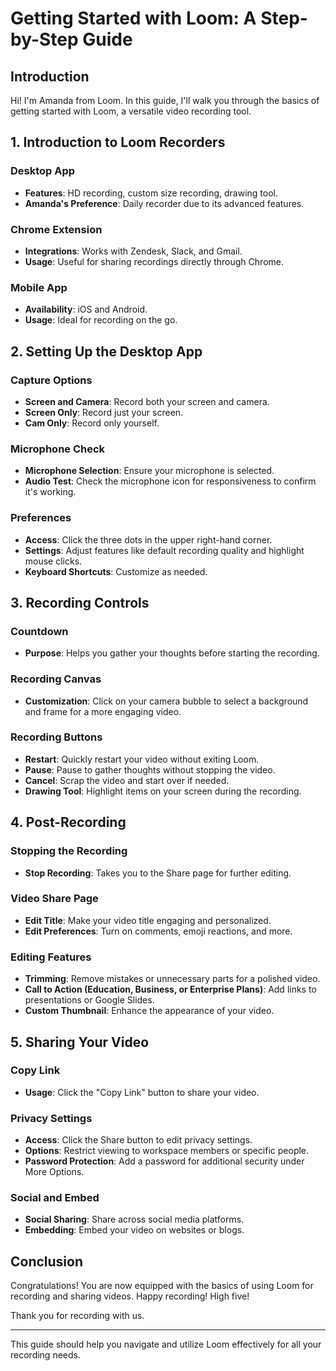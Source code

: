 # Getting Started with Loom: A Step-by-Step Guide

## Introduction
Hi! I'm Amanda from Loom. In this guide, I'll walk you through the basics of getting started with Loom, a versatile video recording tool.

## 1. Introduction to Loom Recorders
### Desktop App
- **Features**: HD recording, custom size recording, drawing tool.
- **Amanda's Preference**: Daily recorder due to its advanced features.

### Chrome Extension
- **Integrations**: Works with Zendesk, Slack, and Gmail.
- **Usage**: Useful for sharing recordings directly through Chrome.

### Mobile App
- **Availability**: iOS and Android.
- **Usage**: Ideal for recording on the go.

## 2. Setting Up the Desktop App
### Capture Options
- **Screen and Camera**: Record both your screen and camera.
- **Screen Only**: Record just your screen.
- **Cam Only**: Record only yourself.

### Microphone Check
- **Microphone Selection**: Ensure your microphone is selected.
- **Audio Test**: Check the microphone icon for responsiveness to confirm it's working.

### Preferences
- **Access**: Click the three dots in the upper right-hand corner.
- **Settings**: Adjust features like default recording quality and highlight mouse clicks.
- **Keyboard Shortcuts**: Customize as needed.

## 3. Recording Controls
### Countdown
- **Purpose**: Helps you gather your thoughts before starting the recording.

### Recording Canvas
- **Customization**: Click on your camera bubble to select a background and frame for a more engaging video.

### Recording Buttons
- **Restart**: Quickly restart your video without exiting Loom.
- **Pause**: Pause to gather thoughts without stopping the video.
- **Cancel**: Scrap the video and start over if needed.
- **Drawing Tool**: Highlight items on your screen during the recording.

## 4. Post-Recording
### Stopping the Recording
- **Stop Recording**: Takes you to the Share page for further editing.

### Video Share Page
- **Edit Title**: Make your video title engaging and personalized.
- **Edit Preferences**: Turn on comments, emoji reactions, and more.

### Editing Features
- **Trimming**: Remove mistakes or unnecessary parts for a polished video.
- **Call to Action (Education, Business, or Enterprise Plans)**: Add links to presentations or Google Slides.
- **Custom Thumbnail**: Enhance the appearance of your video.

## 5. Sharing Your Video
### Copy Link
- **Usage**: Click the "Copy Link" button to share your video.

### Privacy Settings
- **Access**: Click the Share button to edit privacy settings.
- **Options**: Restrict viewing to workspace members or specific people.
- **Password Protection**: Add a password for additional security under More Options.

### Social and Embed
- **Social Sharing**: Share across social media platforms.
- **Embedding**: Embed your video on websites or blogs.

## Conclusion
Congratulations! You are now equipped with the basics of using Loom for recording and sharing videos. Happy recording! High five!

Thank you for recording with us.

---

This guide should help you navigate and utilize Loom effectively for all your recording needs.